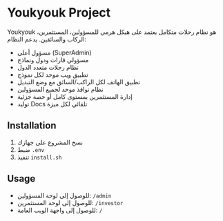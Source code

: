 # Youkyouk Project

Youkyouk هو نظام رحلات متكامل يعتمد على هيكل هرمي للمسؤولين، المستثمرين، الركاب والسائقين. يدعم النظام:

- مسؤول أعلى (SuperAdmin)
- مسؤولي قارات ودول ونماذج
- نظام رحلات متعدد الدول
- تطبيق ويب موحد لكل نموذج
- تطبيق الهاتف لكل الراكب/السائق مع وضع التبديل
- نظام نوافذ موحد لجميع المسؤولين
- إدارة المستثمرين بمستوى كامل أو حصة جزئية
- توليد Docs تلقائي لكل ميزة

## Installation

1. نسخ المشروع على جهازك
2. ضبط `.env`
3. تنفيذ `install.sh`

## Usage

- للوصول إلى لوحة المسؤولين: `/admin`
- للوصول إلى لوحة المستثمرين: `/investor`
- للوصول إلى واجهة الويب العامة: `/`

